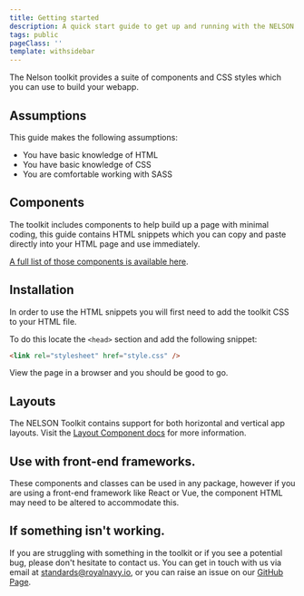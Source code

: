```yaml
---
title: Getting started
description: A quick start guide to get up and running with the NELSON toolkit.
tags: public
pageClass: ''
template: withsidebar
---
```


The Nelson toolkit provides a suite of components and CSS styles which you can use to build your webapp.

## Assumptions

This guide makes the following assumptions:

- You have basic knowledge of HTML
- You have basic knowledge of CSS
- You are comfortable working with SASS

## Components

The toolkit includes components to help build up a page with minimal coding, this guide contains HTML snippets which you can copy and paste directly into your HTML page and use immediately.

[A full list of those components is available here](/develop/).

## Installation

In order to use the HTML snippets you will first need to add the toolkit CSS to your HTML file.

To do this locate the `<head>` section and add the following snippet:

```html
<link rel="stylesheet" href="style.css" />
```

View the page in a browser and you should be good to go.

## Layouts

The NELSON Toolkit contains support for both horizontal and vertical app layouts. Visit the [Layout Component docs](/develop/components/layout) for more information.

## Use with front-end frameworks.

These components and classes can be used in any package, however if you are using a front-end framework like React or Vue, the component HTML may need to be altered to accommodate this.

## If something isn't working.

If you are struggling with something in the toolkit or if you see a potential bug, please don't hesitate to contact us. You can get in touch with us via email at standards@royalnavy.io, or you can raise an issue on our [GitHub Page](https://github.com/Royal-Navy/standards-toolkit/issues).

